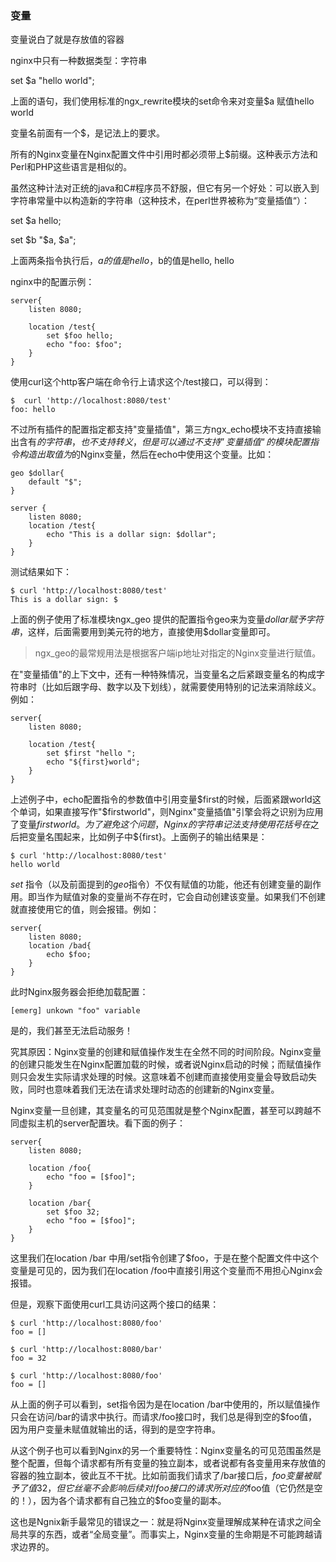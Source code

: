 ### 变量

变量说白了就是存放值的容器

nginx中只有一种数据类型：字符串

set  $a  "hello world"; 

上面的语句，我们使用标准的ngx_rewrite模块的set命令来对变量$a 赋值hello world

变量名前面有一个$，是记法上的要求。

所有的Nginx变量在Nginx配置文件中引用时都必须带上$前缀。这种表示方法和Perl和PHP这些语言是相似的。

虽然这种计法对正统的java和C#程序员不舒服，但它有另一个好处：可以嵌入到字符串常量中以构造新的字符串（这种技术，在perl世界被称为“变量插值“）：

set  $a  hello;

set $b  "$a,  $a";

上面两条指令执行后，$a的值是hello，$b的值是hello, hello

nginx中的配置示例：

```nginx
server{
    listen 8080;
    
    location /test{
        set $foo hello;
        echo "foo: $foo";
    }
}
```

使用curl这个http客户端在命令行上请求这个/test接口，可以得到：

```shell
$  curl 'http://localhost:8080/test'
foo: hello
```

不过所有插件的配置指定都支持"变量插值"，第三方ngx_echo模块不支持直接输出含有$的字符串，也不支持转义，但是可以通过不支持”变量插值“的模块配置指令构造出取值为$的Nginx变量，然后在echo中使用这个变量。比如：

```nginx
geo $dollar{
	default "$";
}

server {
	listen 8080;
    location /test{
        echo "This is a dollar sign: $dollar"; 
    }
}
```

测试结果如下：

```shell
$ curl 'http://localhost:8080/test'
This is a dollar sign: $
```

上面的例子使用了标准模块ngx_geo 提供的配置指令geo来为变量$dollar赋予字符串$，这样，后面需要用到美元符的地方，直接使用$dollar变量即可。

> ngx_geo的最常规用法是根据客户端ip地址对指定的Nginx变量进行赋值。

在"变量插值"的上下文中，还有一种特殊情况，当变量名之后紧跟变量名的构成字符串时（比如后跟字母、数字以及下划线），就需要使用特别的记法来消除歧义。例如：

```nginx
server{
    listen 8080;
    
    location /test{
        set $first "hello ";
        echo "${first}world";
    }
}
```

上述例子中，echo配置指令的参数值中引用变量$first的时候，后面紧跟world这个单词，如果直接写作"$firstworld"，则Nginx"变量插值"引擎会将之识别为应用了变量$firstworld。为了避免这个问题，Nginx的字符串记法支持使用花括号在$之后把变量名围起来，比如例子中${first}。上面例子的输出结果是：

```shell
$ curl 'http://localhost:8080/test'
hello world
```

*set* 指令（以及前面提到的*geo*指令）不仅有赋值的功能，他还有创建变量的副作用。即当作为赋值对象的变量尚不存在时，它会自动创建该变量。如果我们不创建就直接使用它的值，则会报错。例如：

```nginx
server{
    listen 8080;
    location /bad{
        echo $foo;
    }
}
```

此时Nginx服务器会拒绝加载配置：

```shell
[emerg] unkown "foo" variable
```

是的，我们甚至无法启动服务！

究其原因：Nginx变量的创建和赋值操作发生在全然不同的时间阶段。Nginx变量的创建只能发生在Nginx配置加载的时候，或者说Nginx启动的时候；而赋值操作则只会发生实际请求处理的时候。这意味着不创建而直接使用变量会导致启动失败，同时也意味着我们无法在请求处理时动态的创建新的Nginx变量。

Nginx变量一旦创建，其变量名的可见范围就是整个Nginx配置，甚至可以跨越不同虚拟主机的server配置块。看下面的例子：

```nginx
server{
    listen 8080;
    
    location /foo{
        echo "foo = [$foo]";
    }
    
    location /bar{
        set $foo 32;
        echo "foo = [$foo]";
    }
}
```

这里我们在location /bar 中用/set指令创建了$foo，于是在整个配置文件中这个变量是可见的，因为我们在location /foo中直接引用这个变量而不用担心Nginx会报错。

但是，观察下面使用curl工具访问这两个接口的结果：

```shell
$ curl 'http://localhost:8080/foo'
foo = []

$ curl 'http://localhost:8080/bar'
foo = 32

$ curl 'http://localhost:8080/foo'
foo = []
```

从上面的例子可以看到，set指令因为是在location /bar中使用的，所以赋值操作只会在访问/bar的请求中执行。而请求/foo接口时，我们总是得到空的$foo值，因为用户变量未赋值就输出的话，得到的是空字符串。

从这个例子也可以看到Nginx的另一个重要特性：Nginx变量名的可见范围虽然是整个配置，但每个请求都有所有变量的独立副本，或者说都有各变量用来存放值的容器的独立副本，彼此互不干扰。比如前面我们请求了/bar接口后，$foo变量被赋予了值32，但它丝毫不会影响后续对/foo接口的请求所对应的$foo值（它仍然是空的！），因为各个请求都有自己独立的$foo变量的副本。

这也是Ngnix新手最常见的错误之一：就是将Nginx变量理解成某种在请求之间全局共享的东西，或者“全局变量”。而事实上，Nginx变量的生命期是不可能跨越请求边界的。
